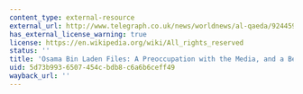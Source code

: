 ```yaml
---
content_type: external-resource
external_url: http://www.telegraph.co.uk/news/worldnews/al-qaeda/9244595/Osama-bin-Laden-files-a-preoccupation-with-the-media-and-a-bewildering-bureaucracy.html
has_external_license_warning: true
license: https://en.wikipedia.org/wiki/All_rights_reserved
status: ''
title: 'Osama Bin Laden Files: A Preoccupation with the Media, and a Bewildering Bureaucracy'
uid: 5d73b993-6507-454c-bdb8-c6a6b6ceff49
wayback_url: ''
---
```

